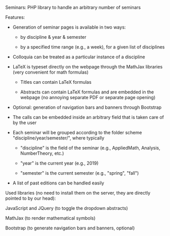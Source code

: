 Seminars: PHP library to handle an arbitrary number of seminars

Features:

- Generation of seminar pages is available in two ways:

    - by discipline & year & semester
    
    - by a specified time range (e.g., a week), for a given list of disciplines
    
- Colloquia can be treated as a particular instance of a discipline

- LaTeX is typeset directly on the webpage through the MathJax libraries (very convenient for math formulas)

    - Titles can contain LaTeX formulas

    - Abstracts can contain LaTeX formulas and are embedded in the webpage (no annoying separate PDF or separate page opening)

- Optional: generation of navigation bars and banners through Bootstrap

- The calls can be embedded inside an arbitrary <body> field that is taken care of by the user

- Each seminar will be grouped according to the folder scheme "discipline/year/semester/", where typically

    - "discipline" is the field of the seminar (e.g., AppliedMath, Analysis, NumberTheory, etc.)

    - "year" is the current year (e.g., 2019)

    - "semester" is the current semester (e.g., "spring", "fall")

- A list of past editions can be handled easily



 Used libraries (no need to install them on the server, they are directly pointed to by our head):

 
 JavaScript and JQuery (to toggle the dropdown abstracts)
 
 MathJax (to render mathematical symbols)

 Bootstrap (to generate navigation bars and banners, optional)
